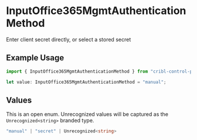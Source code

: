 # InputOffice365MgmtAuthenticationMethod

Enter client secret directly, or select a stored secret

## Example Usage

```typescript
import { InputOffice365MgmtAuthenticationMethod } from "cribl-control-plane/models";

let value: InputOffice365MgmtAuthenticationMethod = "manual";
```

## Values

This is an open enum. Unrecognized values will be captured as the `Unrecognized<string>` branded type.

```typescript
"manual" | "secret" | Unrecognized<string>
```